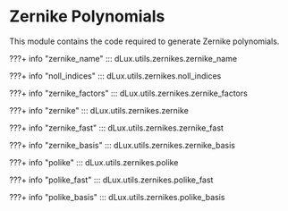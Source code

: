 # Zernike Polynomials

This module contains the code required to generate Zernike polynomials.

???+ info "zernike_name"
    ::: dLux.utils.zernikes.zernike_name

???+ info "noll_indices"
    ::: dLux.utils.zernikes.noll_indices

???+ info "zernike_factors"
    ::: dLux.utils.zernikes.zernike_factors

???+ info "zernike"
    ::: dLux.utils.zernikes.zernike

???+ info "zernike_fast"
    ::: dLux.utils.zernikes.zernike_fast

???+ info "zernike_basis"
    ::: dLux.utils.zernikes.zernike_basis

???+ info "polike"
    ::: dLux.utils.zernikes.polike

???+ info "polike_fast"
    ::: dLux.utils.zernikes.polike_fast

???+ info "polike_basis"
    ::: dLux.utils.zernikes.polike_basis
